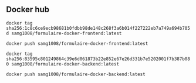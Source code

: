## Docker hub

`docker tag sha256:1c8c6ce9ecb98681b0fdbb98de148c268f3a6b014f227222eb7a749a694b705d samg1008/formulaire-docker-frontend:latest`

`docker push samg1008/formulaire-docker-frontend:latest`

`docker tag sha256:83595c801249864c39e6d061873b22e852e67e26d331b7e5202001f7b387b080 samg1008/formulaire-docker-backend:latest`

`docker push samg1008/formulaire-docker-backend:latest`
